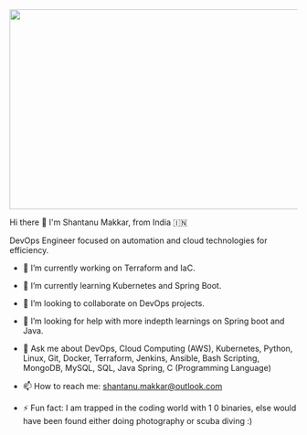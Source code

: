 <img src="https://camo.githubusercontent.com/52c2d71cf9acfb9befc2c2bb359eb90f4ce966d1678743b02a66daca464b7faa/68747470733a2f2f63646e2e6472696262626c652e636f6d2f7573657275706c6f61642f373732353634302f66696c652f6f726967696e616c2d61326238326162383737396563653463343964663336373266373735336363622e676966" width="800" height="350">

Hi there 👋 I'm Shantanu Makkar, from India 🇮🇳

DevOps Engineer focused on automation and cloud technologies for efficiency.

- 🔭 I’m currently working on Terraform and IaC.
- 🌱 I’m currently learning Kubernetes and Spring Boot.
- 👯 I’m looking to collaborate on DevOps projects.
- 🤔 I’m looking for help with more indepth learnings on Spring boot and Java.
- 💬 Ask me about DevOps, Cloud Computing (AWS), Kubernetes, Python, Linux, Git, Docker, Terraform, Jenkins, Ansible, Bash Scripting, MongoDB, MySQL, SQL, Java Spring, C (Programming Language)
- 📫 How to reach me: shantanu.makkar@outlook.com

- ⚡ Fun fact: I am trapped in the coding world with 1 0 binaries, else would have been found either doing photography or scuba diving :)


